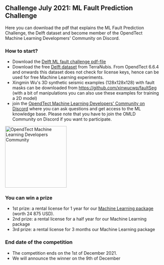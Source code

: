 ## Challenge July 2021: ML Fault Prediction Challenge

Here you can download the pdf that explains the ML Fault Prediction Challenge, the Delft dataset and become member of the OpendTect Machine Learning Developmers' Community on Discord.

### How to start?

- Download the [Delft ML fault challenge pdf-file](https://github.com/OpendTect/OpendTect-ML-Dev/blob/main/challenges/2021-ML-Fault-Prediction-Challenge/Delft_ML_fault_challenge.pdf)
- Download the free [Delft dataset](https://terranubis.com/datainfo/Delft) from TerraNubis. From OpendTect 6.6.4 and onwards this dataset does not check for license keys, hence can be used for free Machine Learning experiments.
- Xingmin Wu's 3D synthetic seismic examples (128x128x128) with fault masks can be downloaded from https://github.com/xinwucwp/faultSeg (with a bit of manipulations 
you can also use these examples for training a 2D model)
- join the [OpendTect Machine Learning Developers' Community on Discord](https://discord.gg/9cVrW2sNza) where you can ask questions and get access to the ML knowledge base. Please note that you have to join the OMLD Community on Discord if you want to participate.

<img src="https://dgbes.com/images/discord_logo.svg" width="200px" alt="OpendTect Machine Learning Developers Community" />

### You can win a prize

- 1st prize: a rental license for 1 year for our [Machine Learning package](https://prostore.dgbes.com/machine-learning.html?id=232994012&quantity=1) (worth 24 875 USD).
- 2nd prize: a rental license for a half year for our Machine Learning package
- 3rd prize: a rental license for 3 months our Machine Learning package

### End date of the competition

- The competition ends on the 1st of December 2021. 
- We will announce the winner on the 9th of December

